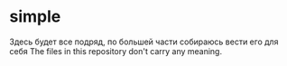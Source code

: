 # simple

Здесь будет все подряд, по большей части собираюсь вести его для себя
The files in this repository don't carry any meaning.
